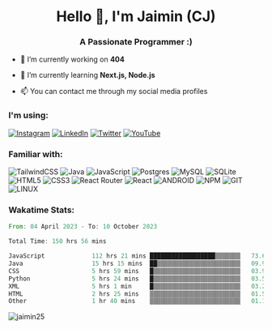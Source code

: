 <h1 align="center">Hello 👋, I'm Jaimin (CJ)</h1>
<h3 align="center">A Passionate Programmer :)</h3>

- 🔭 I’m currently working on **404**

- 🌱 I’m currently learning **Next.js, Node.js**

- 📫 You can contact me through my social media profiles

<h3 align="left">I'm using:</h3>

[![Instagram](https://img.shields.io/badge/Instagram-%23E4405F.svg?logo=Instagram&logoColor=white)](https://instagram.com/jaimin_chovatia) [![LinkedIn](https://img.shields.io/badge/LinkedIn-%230077B5.svg?logo=linkedin&logoColor=white)](https://linkedin.com/in//jaimin-chovatia-63a8ab255) [![Twitter](https://img.shields.io/badge/Twitter-%231DA1F2.svg?logo=Twitter&logoColor=white)](https://twitter.com/jaimin_chovatia) [![YouTube](https://img.shields.io/badge/YouTube-%23FF0000.svg?logo=YouTube&logoColor=white)](https://youtube.com/@cjcreations5172) 

<h3 align="left">Familiar with:</h3>

![TailwindCSS](https://img.shields.io/badge/tailwindcss-%2338B2AC.svg?style=for-the-badge&logo=tailwind-css&logoColor=white) ![Java](https://img.shields.io/badge/java-%23ED8B00.svg?style=for-the-badge&logo=java&logoColor=white) ![JavaScript](https://img.shields.io/badge/javascript-%23323330.svg?style=for-the-badge&logo=javascript&logoColor=%23F7DF1E) ![Postgres](https://img.shields.io/badge/postgres-%23316192.svg?style=for-the-badge&logo=postgresql&logoColor=white) ![MySQL](https://img.shields.io/badge/mysql-%2300f.svg?style=for-the-badge&logo=mysql&logoColor=white) ![SQLite](https://img.shields.io/badge/sqlite-%2307405e.svg?style=for-the-badge&logo=sqlite&logoColor=white) ![HTML5](https://img.shields.io/badge/html5-%23E34F26.svg?style=for-the-badge&logo=html5&logoColor=white) ![CSS3](https://img.shields.io/badge/css3-%231572B6.svg?style=for-the-badge&logo=css3&logoColor=white) ![React Router](https://img.shields.io/badge/React_Router-CA4245?style=for-the-badge&logo=react-router&logoColor=white) ![React](https://img.shields.io/badge/react-%2320232a.svg?style=for-the-badge&logo=react&logoColor=%2361DAFB) ![ANDROID](https://img.shields.io/badge/android-%2320232a.svg?style=for-the-badge&logo=android&logoColor=%a4c639) ![NPM](https://img.shields.io/badge/NPM-%23000000.svg?style=for-the-badge&logo=npm&logoColor=white) ![GIT](https://img.shields.io/badge/Git-fc6d26?style=for-the-badge&logo=git&logoColor=white) ![LINUX](https://img.shields.io/badge/Linux-FCC624?style=for-the-badge&logo=linux&logoColor=black)

<h3 align="left">Wakatime Stats:</h3>
<!--START_SECTION:waka-->

```rust
From: 04 April 2023 - To: 10 October 2023

Total Time: 150 hrs 56 mins

JavaScript             112 hrs 21 mins ██████████████████▒▒▒▒▒▒▒   73.61 %
Java                   15 hrs 15 mins  ██▒▒▒▒▒▒▒▒▒▒▒▒▒▒▒▒▒▒▒▒▒▒▒   09.99 %
CSS                    5 hrs 59 mins   █▒▒▒▒▒▒▒▒▒▒▒▒▒▒▒▒▒▒▒▒▒▒▒▒   03.93 %
Python                 5 hrs 24 mins   █▒▒▒▒▒▒▒▒▒▒▒▒▒▒▒▒▒▒▒▒▒▒▒▒   03.54 %
XML                    5 hrs 1 min     █▒▒▒▒▒▒▒▒▒▒▒▒▒▒▒▒▒▒▒▒▒▒▒▒   03.29 %
HTML                   2 hrs 25 mins   ▒▒▒▒▒▒▒▒▒▒▒▒▒▒▒▒▒▒▒▒▒▒▒▒▒   01.58 %
Other                  1 hr 40 mins    ▒▒▒▒▒▒▒▒▒▒▒▒▒▒▒▒▒▒▒▒▒▒▒▒▒   01.10 %
```

<!--END_SECTION:waka-->

<img src="https://komarev.com/ghpvc/?username=jaimin25&label=Profile%20views&color=0e75b6&style=flat" alt="jaimin25" />

